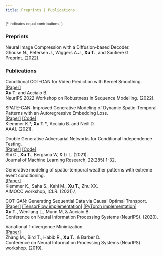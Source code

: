 ```yaml
---
title: Preprints | Publications 
---
```


<small> (\* indicates equal contributions. ) </small> 

### Preprints

Neural Image Compression with a Diffusion-based Decoder. \
Ghouse N., Petersen J., Wiggers A.J., **Xu T.**, and Sautiere G. \
Preprint. (2022).


### Publications

Conditional COT-GAN for Video Prediction with Kernel Smoothing. \
[[Paper]](https://arxiv.org/pdf/2106.05658.pdf) \
**Xu T.** and Acciaio B. \
NeurIPS 2022 Workshop on Robustness in Sequence Modelling. (2022).

SPATE-GAN: Improved Generative Modeling of Dynamic Spatio-Temporal Patterns with an Autoregressive Embedding Loss. \
[[Paper]](https://arxiv.org/pdf/2109.15044.pdf) [[Code]](https://github.com/konstantinklemmer/spate-gan) \
Klemmer K.\*, **Xu T.\***, Acciaio B. and Neill D. \
AAAI. (2021). 

Double Generative Adversarial Networks for Conditional Independence Testing. \
[[Paper]](https://arxiv.org/pdf/2006.02615.pdf) [[Code]](https://github.com/tianlinxu312/dgcit) \
Shi C., **Xu T.**, Bergsma W, & Li L. (2021). \
Journal of Machine Learning Research, 22(285) 1-32. 

Generative modeling of spatio-temporal weather patterns with extreme event conditioning. \
[[Paper]](https://arxiv.org/pdf/2104.12469.pdf) \
Klemmer K., Saha S., Kahl M., **Xu T.**, Zhu XX. \
AIMOCC workshop, ICLR. (2021).\

COT-GAN: Generating Sequential Data via Causal Optimal Transport. \
[[Paper]](https://papers.nips.cc/paper/2020/file/641d77dd5271fca28764612a028d9c8e-Paper.pdf) [[TensorFlow implementation]](https://github.com/tianlinxu312/cot-gan) [[PyTorch implementation]](https://github.com/tianlinxu312/cot-gan-pytorch) \
**Xu T.**, Wenliang L., Munn M, & Acciaio B.  \
Conference on Neural Information Processing Systems (NeurIPS). (2020).

Variational f-divergence Minimization. \
[[Paper]](https://arxiv.org/pdf/1907.11891.pdf) \
Zhang M., Bird T., Habib R., **Xu T.**, & Barber D. \
Conference on Neural Information Processing Systems (NeurIPS) workshop. (2019). 
